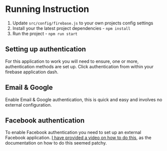 # Running Instruction

1. Update `src/config/firebase.js` to your own projects config settings
2. Install your the latest project dependencies - `npm install` 
3. Run the project - `npm run start`


## Setting up authentication 

For this application to work you will need to ensure, one or more, authentication methods are set up. Click authentication from within your firebase application dash.

## Email & Google 

Enable Email & Google authentication, this is quick and easy and involves no external configuration. 

## Facebook authentication

To enable Facebook authentication you need to set up an external Facebook application. [I have provided a video on how to do this](https://www.youtube.com/watch?v=9ztk1hKmcI0&t=17s), as the documentation on how to do this seemed patchy.
